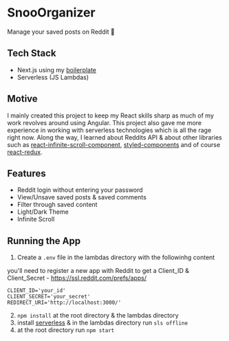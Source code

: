 # SnooOrganizer

Manage your saved posts on Reddit 🤩

## Tech Stack

- Next.js using my [boilerplate](https://github.com/novellito/the-nextjs-starter)
- Serverless (JS Lambdas)


## Motive 

I mainly created this project to keep my React skills sharp as much of my work revolves around using Angular. This project also gave me more experience in working with serverless technologies which is all the rage right now. Along the way, I learned about Reddits API & about other libraries such as [react-infinite-scroll-component](https://www.npmjs.com/package/react-infinite-scroll-component), [styled-components](https://styled-components.com/) and of course [react-redux](https://react-redux.js.org/).

## Features

- Reddit login without entering your password
- View/Unsave saved posts & saved comments
- Filter through saved content
- Light/Dark Theme
- Infinite Scroll

## Running the App

1. Create a `.env` file in the lambdas directory with the followinhg content

you'll need to register a new app with Reddit to get a Client_ID & Client_Secret - https://ssl.reddit.com/prefs/apps/

``` 
CLIENT_ID='your_id'
CLIENT_SECRET='your_secret'
REDIRECT_URI='http://localhost:3000/'
```

2. `npm install` at the root directory & the lambdas directory
3. install [serverless](https://www.serverless.com/framework/docs/getting-started/) & in the lambdas directory run `sls offline`
4. at the root directory run `npm start`


